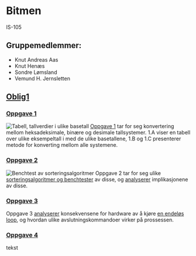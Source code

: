 # Bitmen #
IS-105

## Gruppemedlemmer: ##
* Knut Andreas Aas 
* Knut Henæs 
* Sondre Lømsland
* Vemund H. Jernsletten

## [Oblig1](https://github.com/knuthenaes/Bitmen/tree/master/Oblig1) ##
### [Oppgave 1](https://github.com/knuthenaes/Bitmen/tree/master/Oblig1/Oppgave%201) ###
![Tabell, tallverdier i ulike basetall](https://user-images.githubusercontent.com/35767860/36200207-34ecf8c8-117c-11e8-9982-b761af3359cb.jpg)
[Oppgave 1](https://github.com/knuthenaes/Bitmen/blob/master/Oblig1/Oppgave%201/Besvarelse) tar for seg konvertering mellom heksadeksimale, binære og desimale tallsystemer. 1.A viser en tabell over ulike eksempeltall i med de ulike basetallene, 1.B og 1.C presenterer metode for konverting mellom alle systemene.

### [Oppgave 2](https://github.com/knuthenaes/Bitmen/tree/master/Oblig1/Oppgave%202) ###
![Benchtest av sorteringsalgoritmer](https://user-images.githubusercontent.com/35766206/36199508-112bb656-117a-11e8-93c9-d773ee1f5f4f.jpg)
Oppgave 2 tar for seg ulike [sorteringsalgoritmer og benchtester](link.com) av disse, og [analyserer](link.com) implikasjonene av disse.

### [Oppgave 3](https://github.com/knuthenaes/Bitmen/tree/master/Oblig1/Oppgave%203) ###
Oppgave 3 [analyserer](link.com) konsekvensene for hardware av å kjøre [en endeløs loop](link.com), og hvordan ulike avslutningskommandoer virker på prossessen.

### [Oppgave 4](https://github.com/knuthenaes/Bitmen/tree/master/Oblig1/Oppgave%204) ###
tekst
